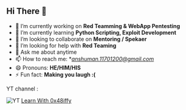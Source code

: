 

<!--
**0x48iffy/0x48iffy** is a ✨ _special_ ✨ repository because its `README.md` (this file) appears on your GitHub profile.

Here are some ideas to get you started:
-->
## Hi There :wave:

- 🔭 I’m currently working on **Red Teamming & WebApp Pentesting**
- 🌱 I’m currently learning **Python Scripting, Exploit Development**
- 👯 I’m looking to collaborate on **Mentoring / Spekaer**
- 🤔 I’m looking for help with **Red Teaming**
- 💬 Ask me about anytime
- 📫 How to reach me: **anshuman.11701200@gmail.com*
- 😄 Pronouns: **HE/HIM/HIS**
- ⚡ Fun fact: **Making you laugh :(**

YT channel :

![YT](https://raw.githubusercontent.com/0x48iffy/ethicalhackingcourse/master/android-icon-48x48.png) [Learn With 0x48iffy](https://www.youtube.com/channel/UCrhiDu1hD5-_osh_r4FX8EQ)
